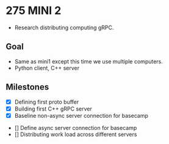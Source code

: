 # 275 MINI 2
- Research distributing computing gRPC.

## Goal
- Same as mini1 except this time we use multiple computers.
- Python client, C++ server 

## Milestones
- [x] Defining first proto buffer
- [x] Building first C++ gRPC server
- [x] Baseline non-async server connection for basecamp
- [] Define async server connection for basecamp
- [] Distributing work load across different servers
